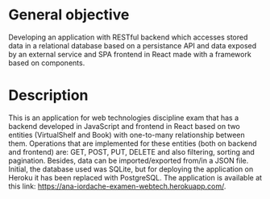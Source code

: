 # General objective
Developing an application with RESTful backend which accesses stored data in a relational database based on a persistance API and data exposed by an external service and SPA frontend in React made with a framework based on components.
# Description
This is an application for web technologies discipline exam that has a backend developed in JavaScript and frontend in React based on two entities (VirtualShelf and Book) with one-to-many relationship between them.
Operations that are implemented for these entities (both on backend and frontend) are: GET, POST, PUT, DELETE and also filtering, sorting and pagination.
Besides, data can be imported/exported from/in a JSON file.
Initial, the database used was SQLite, but for deploying the application on Heroku it has been replaced with PostgreSQL.
The application is available at this link: https://ana-iordache-examen-webtech.herokuapp.com/.
